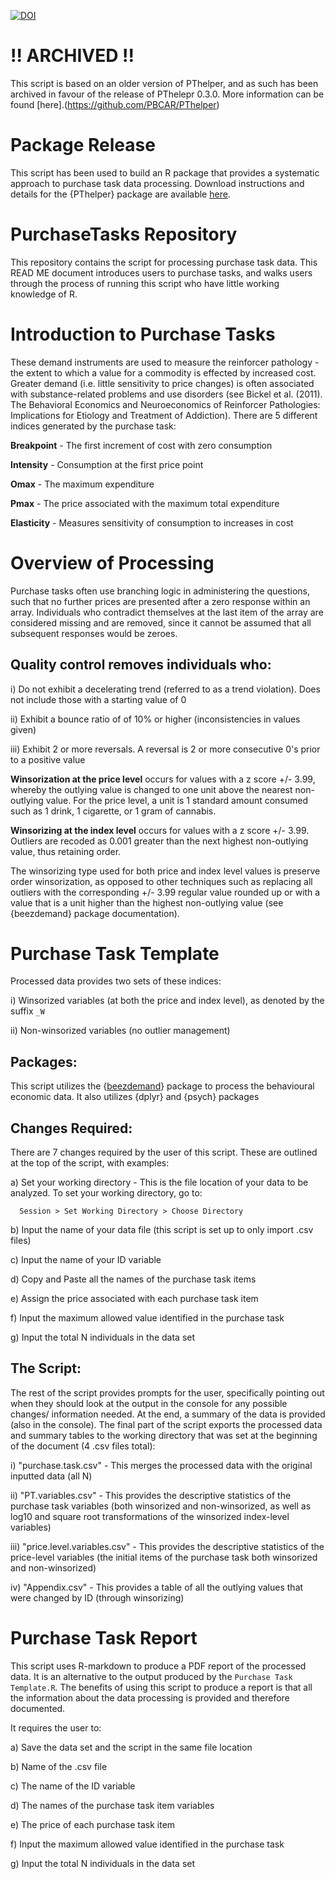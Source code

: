 [![DOI](https://zenodo.org/badge/305256955.svg)](https://zenodo.org/badge/latestdoi/305256955)

# !! ARCHIVED !! 

This script is based on an older version of PThelper, and as such has been archived in favour of the release of PThelepr 0.3.0. More information can be found [here].(https://github.com/PBCAR/PThelper)

# Package Release

This script has been used to build an R package that provides a systematic approach to purchase task data processing. Download instructions and details for the {PThelper} package are available [here](https://github.com/PBCAR/PThelper_Archive).

# PurchaseTasks Repository 
This repository contains the script for processing purchase task data. This READ ME document introduces users to purchase tasks, and walks users through the process of running this script who have little working knowledge of R.

# Introduction to Purchase Tasks

These demand instruments are used to measure the reinforcer pathology - the extent to which a value for a commodity is effected by increased cost. Greater demand (i.e. little sensitivity to price changes) is often associated with substance-related problems and use disorders (see Bickel et al. (2011). The Behavioral Economics and Neuroeconomics of Reinforcer Pathologies: Implications for Etiology and Treatment of Addiction). There are 5 different indices generated by the purchase task:

**Breakpoint** - The first increment of cost with zero consumption

**Intensity** - Consumption at the first price point

**Omax** - The maximum expenditure

**Pmax** - The price associated with the maximum total expenditure

**Elasticity** - Measures sensitivity of consumption to increases in cost


# Overview of Processing

Purchase tasks often use branching logic in administering the questions, such that no further prices are presented after a zero response within an array. Individuals who contradict themselves at the last item of the array are considered missing and are removed, since it cannot be assumed that all subsequent responses would be zeroes.

## Quality control removes individuals who:

i) Do not exhibit a decelerating trend (referred to as a trend violation). Does not include those with a starting value of 0

ii) Exhibit a bounce ratio of of 10% or higher (inconsistencies in values given)

iii) Exhibit 2 or more reversals. A reversal is 2 or more consecutive 0's prior to a positive value


**Winsorization at the price level** occurs for values with a z score +/- 3.99, whereby the outlying value is changed to one unit above the nearest non-outlying value. For the price level, a unit is 1 standard amount consumed such as 1 drink, 1 cigarette, or 1 gram of cannabis.

**Winsorizing at the index level** occurs for values with a z score +/- 3.99. Outliers are recoded as 0.001 greater than the next highest non-outlying value, thus retaining order.

The winsorizing type used for both price and index level values is preserve order winsorization, as opposed to other techniques such as replacing all outliers with the corresponding +/- 3.99 regular value rounded up or with a value that is a unit higher than the highest non-outlying value (see {beezdemand} package documentation).

# Purchase Task Template

Processed data provides two sets of these indices:

i) Winsorized variables (at both the price and index level), as denoted by the suffix `_W`

ii) Non-winsorized variables (no outlier management)


## Packages:

This script utilizes the {[beezdemand](https://github.com/brentkaplan/beezdemand)} package to process the behavioural economic data. It also utilizes {dplyr} and {psych} packages

## Changes Required:

There are 7 changes required by the user of this script. These are outlined at the top of the script, with examples:

a) Set your working directory - This is the file location of your data to be analyzed. To set your working directory, go to:

      Session > Set Working Directory > Choose Directory
 
b) Input the name of your data file (this script is set up to only import .csv files)

c) Input the name of your ID variable

d) Copy and Paste all the names of the purchase task items

e) Assign the price associated with each purchase task item

f) Input the maximum allowed value identified in the purchase task

g) Input the total N individuals in the data set


## The Script:

The rest of the script provides prompts for the user, specifically pointing out when they should look at the output in the console for any possible changes/ information needed. At the end, a summary of the data is provided (also in the console). The final part of the script exports the processed data and summary tables to the working directory that was set at the beginning of the document (4 .csv files total):

i) "purchase.task.csv" - This merges the processed data with the original inputted data (all N)

ii) "PT.variables.csv" - This provides the descriptive statistics of the purchase task variables (both winsorized and non-winsorized, as well as log10 and square root transformations of the winsorized index-level variables)

iii) "price.level.variables.csv" - This provides the descriptive statistics of the price-level variables (the initial items of the purchase task both winsorized and non-winsorized)

iv) "Appendix.csv" - This provides a table of all the outlying values that were changed by ID (through winsorizing)

# Purchase Task Report

This script uses R-markdown to produce a PDF report of the processed data. It is an alternative to the output produced by the `Purchase Task Template.R`. The benefits of using this script to produce a report is that all the information about the data processing is provided and therefore documented.

It requires the user to:

a) Save the data set and the script in the same file location

b) Name of the .csv file

c) The name of the ID variable

d) The names of the purchase task item variables

e) The price of each purchase task item

f) Input the maximum allowed value identified in the purchase task

g) Input the total N individuals in the data set
